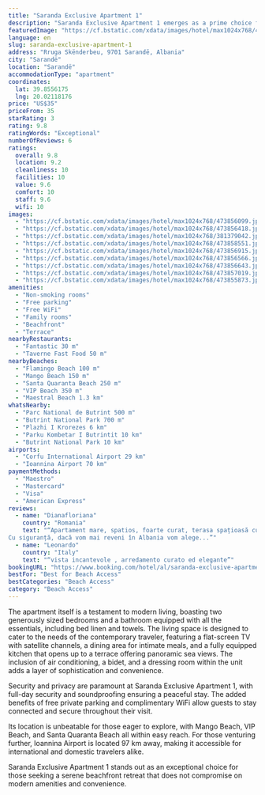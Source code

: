 ```yaml
---
title: "Saranda Exclusive Apartment 1"
description: "Saranda Exclusive Apartment 1 emerges as a prime choice for travelers seeking a blend of comfort and convenience, located just a stone's throw away from the pristine Flamingo Beach."
featuredImage: "https://cf.bstatic.com/xdata/images/hotel/max1024x768/473856099.jpg?k=11cb4e54a466428050bca8c703aeefbb4954ee4c77d1b640538b7a201f120b4a&o=&hp=1"
language: en
slug: saranda-exclusive-apartment-1
address: "Rruga Skënderbeu, 9701 Sarandë, Albania"
city: "Sarandë"
location: "Sarandë"
accommodationType: "apartment"
coordinates:
  lat: 39.8556175
  lng: 20.02118176
price: "US$35"
priceFrom: 35
starRating: 3
rating: 9.8
ratingWords: "Exceptional"
numberOfReviews: 6
ratings:
  overall: 9.8
  location: 9.2
  cleanliness: 10
  facilities: 10
  value: 9.6
  comfort: 10
  staff: 9.6
  wifi: 10
images:
  - "https://cf.bstatic.com/xdata/images/hotel/max1024x768/473856099.jpg?k=11cb4e54a466428050bca8c703aeefbb4954ee4c77d1b640538b7a201f120b4a&o=&hp=1"
  - "https://cf.bstatic.com/xdata/images/hotel/max1024x768/473856418.jpg?k=29e8e50b78224416ca956d52ee1ba4c2b2f912bd4aff0586375191bffe6ab4bf&o=&hp=1"
  - "https://cf.bstatic.com/xdata/images/hotel/max1024x768/381379042.jpg?k=968c7f5be8af2811e393df92bc1966ec5fde20389c5483597313287432f7c3cf&o=&hp=1"
  - "https://cf.bstatic.com/xdata/images/hotel/max1024x768/473858551.jpg?k=6920822af78352091a96a2105131f61b48f5dadc95f632fa6ff6727a4726f934&o=&hp=1"
  - "https://cf.bstatic.com/xdata/images/hotel/max1024x768/473856915.jpg?k=44a27374d62ec6ff8355866486a2a80f4240a3be6d285e253c0e61b39c1ea257&o=&hp=1"
  - "https://cf.bstatic.com/xdata/images/hotel/max1024x768/473856566.jpg?k=4b09c17f2f91c4c945642e90cf7d8c65edccd0f57327ec7e1fb3d76f80609fbe&o=&hp=1"
  - "https://cf.bstatic.com/xdata/images/hotel/max1024x768/473856643.jpg?k=36923cac40f92d64cf3c241b986aa907425754884164f2b8a7ba973686b5d3f2&o=&hp=1"
  - "https://cf.bstatic.com/xdata/images/hotel/max1024x768/473857019.jpg?k=90851d24e56bde3a6fdbac5c32587db85a592a2e9dac285cd9a7398ac541470a&o=&hp=1"
  - "https://cf.bstatic.com/xdata/images/hotel/max1024x768/473855873.jpg?k=c75b9996353d6e3ae9a7b0f5d0b81552e5e1dd817af9cc3b2b0c020e73e75337&o=&hp=1"
amenities:
  - "Non-smoking rooms"
  - "Free parking"
  - "Free WiFi"
  - "Family rooms"
  - "Beachfront"
  - "Terrace"
nearbyRestaurants:
  - "Fantastic 30 m"
  - "Taverne Fast Food 50 m"
nearbyBeaches:
  - "Flamingo Beach 100 m"
  - "Mango Beach 150 m"
  - "Santa Quaranta Beach 250 m"
  - "VIP Beach 350 m"
  - "Maestral Beach 1.3 km"
whatsNearby:
  - "Parc National de Butrint 500 m"
  - "Butrint National Park 700 m"
  - "Plazhi I Krorezes 6 km"
  - "Parku Kombetar I Butrintit 10 km"
  - "Butrint National Park 10 km"
airports:
  - "Corfu International Airport 29 km"
  - "Ioannina Airport 70 km"
paymentMethods:
  - "Maestro"
  - "Mastercard"
  - "Visa"
  - "American Express"
reviews:
  - name: "Dianafloriana"
    country: "Romania"
    text: "“Apartament mare, spatios, foarte curat, terasa spațioasă cu vedere superba la mare. Ne-a depășit așteptările! Managerul apartamentului foarte amabil, ne-a ajutat cu tot ce am avut nevoie.
Cu siguranță, dacă vom mai reveni în Albania vom alege...”"
  - name: "Leonardo"
    country: "Italy"
    text: "“vista incantevole , arredamento curato ed elegante”"
bookingURL: "https://www.booking.com/hotel/al/saranda-exclusive-apartments.en-gb.html?aid=8035640"
bestFor: "Best for Beach Access"
bestCategories: "Beach Access"
category: "Beach Access"
---
```


The apartment itself is a testament to modern living, boasting two generously sized bedrooms and a bathroom equipped with all the essentials, including bed linen and towels. The living space is designed to cater to the needs of the contemporary traveler, featuring a flat-screen TV with satellite channels, a dining area for intimate meals, and a fully equipped kitchen that opens up to a terrace offering panoramic sea views. The inclusion of air conditioning, a bidet, and a dressing room within the unit adds a layer of sophistication and convenience.

Security and privacy are paramount at Saranda Exclusive Apartment 1, with full-day security and soundproofing ensuring a peaceful stay. The added benefits of free private parking and complimentary WiFi allow guests to stay connected and secure throughout their visit.

Its location is unbeatable for those eager to explore, with Mango Beach, VIP Beach, and Santa Quaranta Beach all within easy reach. For those venturing further, Ioannina Airport is located 97 km away, making it accessible for international and domestic travelers alike.

Saranda Exclusive Apartment 1 stands out as an exceptional choice for those seeking a serene beachfront retreat that does not compromise on modern amenities and convenience.